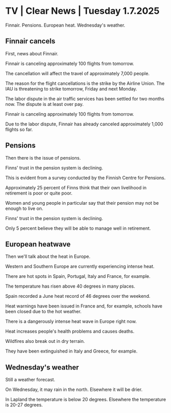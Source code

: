 # TV | Clear News | Tuesday 1.7.2025

Finnair. Pensions. European heat. Wednesday's weather.

## Finnair cancels

First, news about Finnair.

Finnair is canceling approximately 100 flights from tomorrow.

The cancellation will affect the travel of approximately 7,000 people.

The reason for the flight cancellations is the strike by the Airline Union. The IAU is threatening to strike tomorrow, Friday and next Monday.

The labor dispute in the air traffic services has been settled for two months now. The dispute is at least over pay.

Finnair is canceling approximately 100 flights from tomorrow.

Due to the labor dispute, Finnair has already canceled approximately 1,000 flights so far.

## Pensions

Then there is the issue of pensions.

Finns' trust in the pension system is declining.

This is evident from a survey conducted by the Finnish Centre for Pensions.

Approximately 25 percent of Finns think that their own livelihood in retirement is poor or quite poor.

Women and young people in particular say that their pension may not be enough to live on.

Finns' trust in the pension system is declining.

Only 5 percent believe they will be able to manage well in retirement.

## European heatwave

Then we'll talk about the heat in Europe.

Western and Southern Europe are currently experiencing intense heat.

There are hot spots in Spain, Portugal, Italy and France, for example.

The temperature has risen above 40 degrees in many places.

Spain recorded a June heat record of 46 degrees over the weekend.

Heat warnings have been issued in France and, for example, schools have been closed due to the hot weather.

There is a dangerously intense heat wave in Europe right now.

Heat increases people's health problems and causes deaths.

Wildfires also break out in dry terrain.

They have been extinguished in Italy and Greece, for example.

## Wednesday's weather

Still a weather forecast.

On Wednesday, it may rain in the north. Elsewhere it will be drier.

In Lapland the temperature is below 20 degrees. Elsewhere the temperature is 20-27 degrees.
